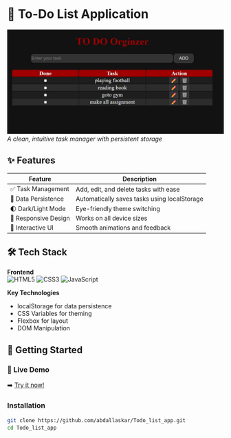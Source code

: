 # 📝 To-Do List Application

![App Screenshot](./screenshot.jpg)  
_A clean, intuitive task manager with persistent storage_

## ✨ Features

| Feature              | Description                                  |
| -------------------- | -------------------------------------------- |
| ✅ Task Management   | Add, edit, and delete tasks with ease        |
| 💾 Data Persistence  | Automatically saves tasks using localStorage |
| 🌓 Dark/Light Mode   | Eye-friendly theme switching                 |
| 📱 Responsive Design | Works on all device sizes                    |
| 🎨 Interactive UI    | Smooth animations and feedback               |

## 🛠️ Tech Stack

**Frontend**  
![HTML5](https://img.shields.io/badge/HTML5-E34F26?style=flat&logo=html5&logoColor=white)
![CSS3](https://img.shields.io/badge/CSS3-1572B6?style=flat&logo=css3&logoColor=white)
![JavaScript](https://img.shields.io/badge/JavaScript-F7DF1E?style=flat&logo=javascript&logoColor=black)

**Key Technologies**  
- localStorage for data persistence
- CSS Variables for theming
- Flexbox for layout
- DOM Manipulation

## 🚀 Getting Started

### 🔗 Live Demo  
➡️ [Try it now!](https://youtu.be/1K8G1ki8Drs)  

### Installation  
```bash
git clone https://github.com/abdallaskar/Todo_list_app.git
cd Todo_list_app

